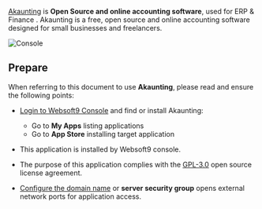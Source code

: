 [Akaunting](https://akaunting.com/) is **Open Source and online accounting software**, used for ERP & Finance . Akaunting is a free, open source and online accounting software designed for small businesses and freelancers. 


![Console](https://libs.websoft9.com/Websoft9/DocsPicture/zh/akaunting/akaunting-gui-websoft9.png)


## Prepare

When referring to this document to use **Akaunting**, please read and ensure the following points:

- [Login to Websoft9 Console](./login-console) and find or install Akaunting:
  - Go to **My Apps** listing applications 
  - Go to **App Store** installing target application

- This application is installed by Websoft9 console.


- The purpose of this application complies with the [GPL-3.0](https://opensource.org/licenses/GPL-3.0) open source license agreement.


- [Configure the domain name](./domain-set) or **server security group** opens external network ports for application access.